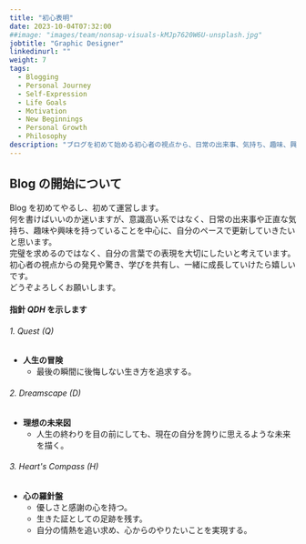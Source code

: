 ```yaml
---
title: "初心表明"
date: 2023-10-04T07:32:00
##image: "images/team/nonsap-visuals-kMJp7620W6U-unsplash.jpg"
jobtitle: "Graphic Designer"
linkedinurl: ""
weight: 7
tags:
  - Blogging
  - Personal Journey
  - Self-Expression
  - Life Goals
  - Motivation
  - New Beginnings
  - Personal Growth
  - Philosophy
description: "ブログを初めて始める初心者の視点から、日常の出来事、気持ち、趣味、興味について正直に書くことを目指します。完璧を求めず、自分のペースで更新し、成長していく姿勢を大切にします。指針として、人生の冒険、理想の未来、心の羅針盤を掲げます。"
---
```


## Blog の開始について

Blog を初めてやるし、初めて運営します。  
何を書けばいいのか迷いますが、意識高い系ではなく、日常の出来事や正直な気持ち、趣味や興味を持っていることを中心に、自分のペースで更新していきたいと思います。  
完璧を求めるのではなく、自分の言葉での表現を大切にしたいと考えています。  
初心者の視点からの発見や驚き、学びを共有し、一緒に成長していけたら嬉しいです。  
どうぞよろしくお願いします。

#### 指針 _QDH_ を示します

###### 1. Quest (Q)

- **人生の冒険**
  - 最後の瞬間に後悔しない生き方を追求する。

###### 2. Dreamscape (D)

- **理想の未来図**
  - 人生の終わりを目の前にしても、現在の自分を誇りに思えるような未来を描く。

###### 3. Heart's Compass (H)

- **心の羅針盤**
  - 優しさと感謝の心を持つ。
  - 生きた証としての足跡を残す。
  - 自分の情熱を追い求め、心からのやりたいことを実現する。
